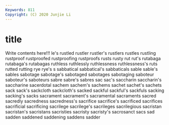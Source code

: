 ```yaml
---
Keywords: 811
Copyright: (C) 2020 Junjie Li
---
```


# title

Write contents here!!!
le's 
rustled 
rustler 
rustler's 
rustlers 
rustles 
rustling
rustproof 
rustproofed 
rustproofing 
rustproofs 
rusts 
rusty 
rut 
rut's 
rutabaga 
rutabaga's
rutabagas 
ruthless 
ruthlessly 
ruthlessness 
ruthlessness's 
ruts 
rutted 
rutting 
rye 
rye's
s 
sabbatical 
sabbatical's 
sabbaticals 
sable 
sable's 
sables 
sabotage 
sabotage's 
sabotaged
sabotages 
sabotaging 
saboteur 
saboteur's 
saboteurs 
sabre 
sabre's 
sabres 
sac 
sac's
saccharin 
saccharin's 
saccharine 
sacerdotal 
sachem 
sachem's 
sachems 
sachet 
sachet's 
sachets
sack 
sack's 
sackcloth 
sackcloth's 
sacked 
sackful 
sackful's 
sackfuls 
sacking 
sacking's
sacks 
sacrament 
sacrament's 
sacramental 
sacraments 
sacred 
sacredly 
sacredness 
sacredness's 
sacrifice
sacrifice's 
sacrificed 
sacrifices 
sacrificial 
sacrificing 
sacrilege 
sacrilege's 
sacrileges 
sacrilegious 
sacristan
sacristan's 
sacristans 
sacristies 
sacristy 
sacristy's 
sacrosanct 
sacs 
sad 
sadden 
saddened
saddening 
saddens 
sadder 
